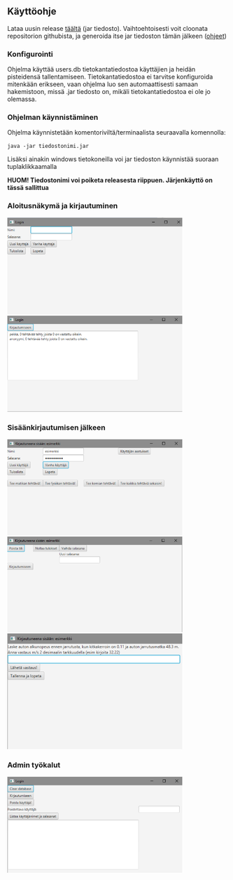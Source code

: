## Käyttöohje

Lataa uusin release [täältä](https://github.com/TheMorshu/otm-harjoitustyo/releases) (jar tiedosto). 
Vaihtoehtoisesti voit cloonata repositorion githubista, ja generoida itse jar tiedoston tämän jälkeen ([ohjeet](https://github.com/TheMorshu/otm-harjoitustyo/readme.md))

### Konfigurointi

Ohjelma käyttää users.db tietokantatiedostoa käyttäjien ja heidän pisteidensä tallentamiseen. Tietokantatiedostoa ei tarvitse konfiguroida mitenkään erikseen,
vaan ohjelma luo sen automaattisesti samaan hakemistoon, missä .jar tiedosto on, mikäli tietokantatiedostoa ei ole jo olemassa.

### Ohjelman käynnistäminen

Ohjelma käynnistetään komentoriviltä/terminaalista seuraavalla komennolla:

```
java -jar tiedostonimi.jar
```
Lisäksi ainakin windows tietokoneilla voi jar tiedoston käynnistää suoraan tuplaklikkaamalla

**HUOM! Tiedostonimi voi poiketa releasesta riippuen. Järjenkäyttö on tässä sallittua**

### Aloitusnäkymä ja kirjautuminen


<img src="https://raw.githubusercontent.com/TheMorshu/otm-harjoitustyo/master/dokumentaatio/login.png" width="400">
<img src="https://raw.githubusercontent.com/TheMorshu/otm-harjoitustyo/master/dokumentaatio/hiscore.png" width="400">

### Sisäänkirjautumisen jälkeen

<img src="https://raw.githubusercontent.com/TheMorshu/otm-harjoitustyo/master/dokumentaatio/loggedin.png" width="400">
<img src="https://raw.githubusercontent.com/TheMorshu/otm-harjoitustyo/master/dokumentaatio/usersettings.png" width="400">
<img src="https://raw.githubusercontent.com/TheMorshu/otm-harjoitustyo/master/dokumentaatio/question.png" width="400">


### Admin työkalut

<img src="https://raw.githubusercontent.com/TheMorshu/otm-harjoitustyo/master/dokumentaatio/admin.png" width="400">



